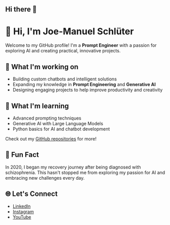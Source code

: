 ## Hi there 👋
<!--
**joesaistuff/joesaistuff** is a ✨ _special_ ✨ repository because its `README.md` (this file) appears on your GitHub profile.

Here are some ideas to get you started:

- 🔭 I’m currently working on ...
- 🌱 I’m currently learning ...
- 👯 I’m looking to collaborate on ...
- 🤔 I’m looking for help with ...
- 💬 Ask me about ...
- 📫 How to reach me: ...
- 😄 Pronouns: ...
- ⚡ Fun fact: ...
-->

# 👋 Hi, I'm Joe-Manuel Schlüter  

Welcome to my GitHub profile! I'm a **Prompt Engineer** with a passion for exploring AI and creating practical, innovative projects.  

## 🔭 What I'm working on  
- Building custom chatbots and intelligent solutions  
- Expanding my knowledge in **Prompt Engineering** and **Generative AI**  
- Designing engaging projects to help improve productivity and creativity  

## 🌱 What I'm learning  
- Advanced prompting techniques  
- Generative AI with Large Language Models  
- Python basics for AI and chatbot development  

Check out my [GitHub repositories](https://github.com/joesaistuff) for more!  

## 🧠 Fun Fact  
In 2020, I began my recovery journey after being diagnosed with schizophrenia. This hasn't stopped me from exploring my passion for AI and embracing new challenges every day.  

## 🌐 Let's Connect  
- [LinkedIn](https://linkedin.com/in/joesaistuff)  
- [Instagram](https://www.instagram.com/joesaistuff/)  
- [YouTube](https://www.youtube.com/@joesaistuff)  
